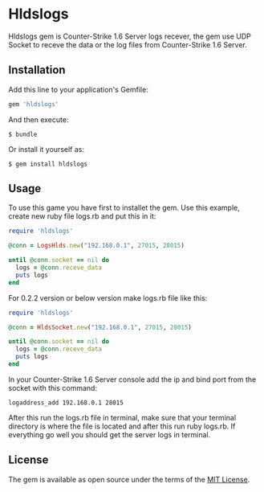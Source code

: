 # Hldslogs

Hldslogs gem is Counter-Strike 1.6 Server logs recever, the gem use UDP Socket to receve the
data or the log files from Counter-Strike 1.6 Server.


## Installation

Add this line to your application's Gemfile:

```ruby
gem 'hldslogs'
```

And then execute:

```
$ bundle
```

Or install it yourself as:

```
$ gem install hldslogs
```

## Usage

To use this game you have first to installet the gem.
Use this example, create new ruby file logs.rb and put this in it:

```ruby
require 'hldslogs'

@conn = LogsHlds.new("192.168.0.1", 27015, 28015)

until @conn.socket == nil do
  logs = @conn.receve_data
  puts logs
end
```
For 0.2.2 version or below version make logs.rb file like this:

```ruby
require 'hldslogs'

@conn = HldsSocket.new("192.168.0.1", 27015, 28015)

until @conn.socket == nil do
  logs = @conn.receve_data
  puts logs
end
```

In your Counter-Strike 1.6 Server console add the ip and bind port from the socket with this command:

```
logaddress_add 192.168.0.1 28015
```

After this run the logs.rb file in terminal, make sure that your terminal directory is where the file is located
and after this run ruby logs.rb. If everything go well you should get the server logs in terminal.

## License

The gem is available as open source under the terms of the [MIT License](http://opensource.org/licenses/MIT).

